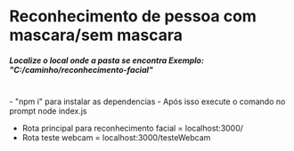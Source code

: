 # Reconhecimento de pessoa com mascara/sem mascara
<h5>Localize o local onde a pasta se encontra Exemplo: "C:/caminho/reconhecimento-facial"</h5>
<br>
- "npm i" para instalar as dependencias
- Após isso execute o comando no prompt  node index.js

- Rota principal para reconhecimento facial = localhost:3000/
- Rota teste webcam = localhost:3000/testeWebcam
